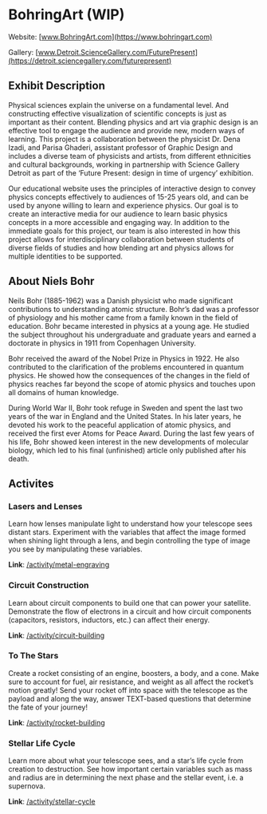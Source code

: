 # BohringArt (WIP)
Website: [www.BohringArt.com](https://www.bohringart.com)

Gallery: [www.Detroit.ScienceGallery.com/FuturePresent](https://detroit.sciencegallery.com/futurepresent)

## Exhibit Description
Physical sciences explain the universe on a fundamental level. And constructing effective visualization of scientific concepts is just as important as their content. Blending physics and art via graphic design is an effective tool to engage the audience and provide new, modern ways of learning.
This project is a collaboration between the physicist Dr. Dena Izadi, and Parisa Ghaderi, assistant professor of Graphic Design and includes a diverse team of physicists and artists, from different ethnicities and cultural backgrounds, working in partnership with Science Gallery Detroit as part of the ‘Future Present: design in time of urgency’ exhibition.

Our educational website uses the principles of interactive design to convey physics concepts effectively to audiences of 15-25 years old, and can be used by anyone willing to learn and experience physics. Our goal is to create an interactive media for our audience to learn basic physics concepts in a more accessible and engaging way.
In addition to the immediate goals for this project, our team is also interested in how this project allows for interdisciplinary collaboration between students of diverse fields of studies and how blending art and physics allows for multiple identities to be supported.

## About Niels Bohr
Neils Bohr (1885-1962) was a Danish physicist who made significant contributions to understanding atomic structure. Bohr’s dad was a professor of physiology and his mother came from a family known in the field of education. Bohr became interested in physics at a young age. He studied the subject throughout his undergraduate and graduate years and earned a doctorate in physics in 1911 from Copenhagen University.
    
Bohr received the award of the Nobel Prize in Physics in 1922. He also contributed to the clarification of the problems encountered in quantum physics. He showed how the consequences of the changes in the field of physics reaches far beyond the scope of atomic physics and touches upon all domains of human knowledge.

During World War II, Bohr took refuge in Sweden and spent the last two years of the war in England and the United States. In his later years, he devoted his work to the peaceful application of atomic physics, and received the first ever Atoms for Peace Award. During the last few years of his life, Bohr showed keen interest in the new developments of molecular biology, which led to his final (unfinished) article only published after his death.


## Activites
### Lasers and Lenses
Learn how lenses manipulate light to understand how your telescope sees distant stars. Experiment with the variables that affect the image formed when shining light through a lens, and begin controlling the type of image you see by manipulating these variables.

**Link**: [/activity/metal-engraving](https://www.bohringart.com/activity/metal-engraving)

### Circuit Construction
Learn about circuit components to build one that can power your satellite. Demonstrate the flow of electrons in a circuit and how circuit components (capacitors, resistors, inductors, etc.) can affect their energy.

**Link**: [/activity/circuit-building](https://www.bohringart.com/activity/circuit-building)

### To The Stars
Create a rocket consisting of an engine, boosters, a body, and a cone. Make sure to account for fuel, air resistance, and weight as all affect the rocket’s motion greatly! Send your rocket off into space with the telescope as the payload and along the way, answer TEXT-based questions that determine the fate of your journey!

**Link**: [/activity/rocket-building](https://www.bohringart.com/activity/rocket-building)

### Stellar Life Cycle
Learn more about what your telescope sees, and a star’s life cycle from creation to destruction. See how important certain variables such as mass and radius are in determining the next phase and the stellar event, i.e. a supernova.

**Link**: [/activity/stellar-cycle](https://www.bohringart.com/activity/object-page)

